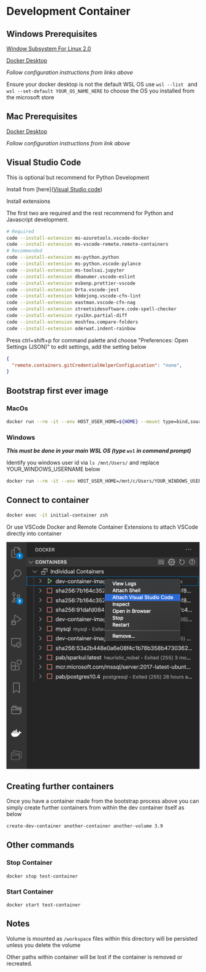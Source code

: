 # Development Container

## Windows Prerequisites

[Window Subsystem For Linux 2.0](https://docs.microsoft.com/en-us/windows/wsl/install-win10)

[Docker Desktop](https://docs.docker.com/docker-for-windows/wsl/)

*Follow configuration instructions from links above*

Ensure your docker desktop is not the default WSL OS use `wsl --list ` and `wsl --set-default YOUR_OS_NAME_HERE` to choose the OS you installed from the microsoft store

## Mac Prerequisites

[Docker Desktop](https://docs.docker.com/docker-for-mac/install/)

*Follow configuration instructions from link above*

## Visual Studio Code

This is optional but recommend for Python Development

Install from [here]([Visual Studio code](https://code.visualstudio.com/))

Install extensions

The first two are required and the rest recommend for Python and Javascript development.

```bash
# Required
code --install-extension ms-azuretools.vscode-docker
code --install-extension ms-vscode-remote.remote-containers
# Recommended
code --install-extension ms-python.python
code --install-extension ms-python.vscode-pylance
code --install-extension ms-toolsai.jupyter
code --install-extension dbaeumer.vscode-eslint
code --install-extension esbenp.prettier-vscode
code --install-extension Orta.vscode-jest
code --install-extension kddejong.vscode-cfn-lint
code --install-extension eastman.vscode-cfn-nag
code --install-extension streetsidesoftware.code-spell-checker
code --install-extension ryu1kn.partial-diff
code --install-extension moshfeu.compare-folders
code --install-extension oderwat.indent-rainbow
```

Press ctrl+shift+p for command palette and choose "Preferences: Open Settings (JSON)" to edit settings, add the setting below


```json
{
  "remote.containers.gitCredentialHelperConfigLocation": "none",
}
```

## Bootstrap first ever image

### MacOs

```bash
docker run --rm -it --env HOST_USER_HOME=${HOME} --mount type=bind,source=/var/run/docker.sock,target=/var/run/docker.sock pabuk/dev-python:3.9 /bin/zsh -c "/home/dev/.local/bin/create-dev-container initial-container initial-volume 3.9"
```

### Windows

***This must be done in your main WSL OS (type `wsl` in command prompt)***

Identify you windows user id via `ls /mnt/Users/` and replace YOUR_WINDOWS_USERNAME below

```bash
docker run --rm -it --env HOST_USER_HOME=/mnt/c/Users/YOUR_WINDOWS_USERNAME --mount type=bind,source=/var/run/docker.sock,target=/var/run/docker.sock pabuk/dev-python:3.9 /bin/zsh -n/docker.sock pabuk/dev-python:3.9 /bin/zsh -c "/home/dev/.local/bin/create-dev-container initial-container initial-volume 3.9"
```

## Connect to container

```bash
docker exec -it initial-container zsh
```

Or use VSCode Docker and Remote Container Extensions to attach VSCode directly into container

![./images/vsc-open-container.png](./images/vsc-open-container.png)

## Creating further containers

Once you have a container made from the bootstrap process above you can simply create further containers from within the dev container itself as below

```bash
create-dev-container another-container another-volume 3.9
```

## Other commands

### Stop Container

```
docker stop test-container
```

### Start Container

```
docker start test-container
```

## Notes

Volume is mounted as `/workspace` files within this directory will be persisted unless you delete the volume

Other paths within container will be lost if the container is removed or recreated.
